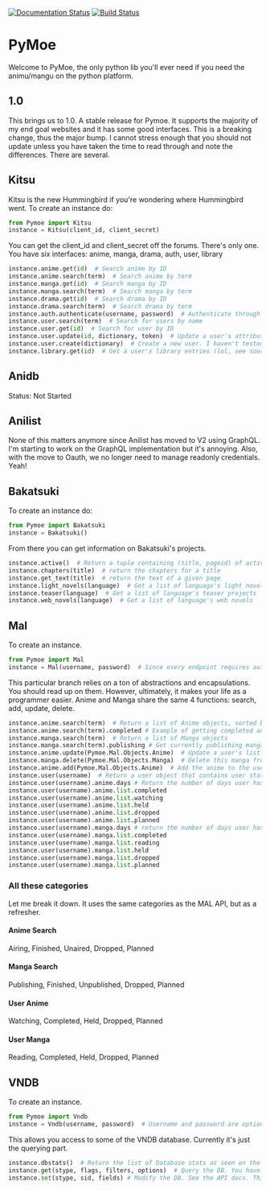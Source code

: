 [![Documentation Status](https://readthedocs.org/projects/pymoe/badge/?version=latest)](http://pymoe.readthedocs.io/en/latest/?badge=latest)
[![Build Status](https://travis-ci.org/ccubed/PyMoe.svg?branch=master)](https://travis-ci.org/ccubed/PyMoe)
# PyMoe
Welcome to PyMoe, the only python lib you'll ever need if you need the animu/mangu on the python platform.
## 1.0
This brings us to 1.0. A stable release for Pymoe. It supports the majority of my end goal websites and it has some good interfaces. This is a breaking change, thus the major bump.
I cannot stress enough that you should not update unless you have taken the time to read through and note the differences. There are several.

## Kitsu
Kitsu is the new Hummingbird if you're wondering where Hummingbird went.
To create an instance do:
```python
from Pymoe import Kitsu
instance = Kitsu(client_id, client_secret)
```
You can get the client_id and client_secret off the forums. There's only one.
You have six interfaces: anime, manga, drama, auth, user, library
```python
instance.anime.get(id)  # Search anime by ID
instance.anime.search(term)  # Search anime by term
instance.manga.get(id)  # Search manga by ID
instance.manga.search(term)  # Search manga by term
instance.drama.get(id)  # Search drama by ID
instance.drama.search(term)  # Search drama by term
instance.auth.authenticate(username, password)  # Authenticate through oauth
instance.user.search(term)  # Search for users by name
instance.user.get(id)  # Search for user by ID
instance.user.update(id, dictionary, token)  # Update a user's attributes
instance.user.create(dictionary)  # Create a new user. I haven't tested this. Let me know how it works.
instance.library.get(id)  # Get a user's library entries (lol, see source notes)
```

## Anidb
Status: Not Started

## Anilist
None of this matters anymore since Anilist has moved to V2 using GraphQL. I'm starting to work on the GraphQL implementation but it's annoying. Also, with the move to Oauth, we no longer need to manage readonly credentials. Yeah!

## Bakatsuki
To create an instance do:
```python
from Pymoe import Bakatsuki
instance = Bakatsuki()
```
From there you can get information on Bakatsuki's projects.
```python
instance.active()  # Return a tuple containing (title, pageid) of active projects
instance.chapters(title)  # return the chapters for a title
instance.get_text(title)  # return the text of a given page
instance.light_novels(language)  # Get a list of language's light novels
instance.teaser(language)  # Get a list of language's teaser projects
instance.web_novels(language)  # Get a list of language's web novels
```

## Mal
To create an instance.
```python
from Pymoe import Mal
instance = Mal(username, password)  # Since every endpoint requires authentication, username/password isn't optional
```
This particular branch relies on a ton of abstractions and encapsulations. You should read up on them. However, ultimately, it makes your life as a programmer easier. Anime and Manga share the same 4 functions: search, add, update, delete.
```python
instance.anime.search(term)  # Return a list of Anime objects, sorted by status
instance.anime.search(term).completed # Example of getting completed anime
instance.manga.search(term)  # Return a list of Manga objects
instance.manga.search(term).publishing # Get currently publishing manga
instance.anime.update(Pymoe.Mal.Objects.Anime)  # Update a user's list with the given anime data
instance.manga.delete(Pymoe.Mal.Objects.Manga)  # Delete this manga from the user's list
instance.anime.add(Pymoe.Mal.Objects.Anime)  # Add the anime to the user's list
instance.user(username)  # Return a user object that contains user stats and a full anime, manga list
instance.user(username).anime.days # Return the number of days user has spent on anime
instance.user(username).anime.list.completed
instance.user(username).anime.list.watching
instance.user(username).anime.list.held
instance.user(username).anime.list.dropped
instance.user(username).anime.list.planned
instance.user(username).manga.days # return the number of days user has spent on manga
instance.user(username).manga.list.completed
instance.user(username).manga.list.reading
instance.user(username).manga.list.held
instance.user(username).manga.list.dropped
instance.user(username).manga.list.planned
```
### All these categories
Let me break it down. It uses the same categories as the MAL API, but as a refresher.
#### Anime Search
Airing, Finished, Unaired, Dropped, Planned
#### Manga Search
Publishing, Finished, Unpublished, Dropped, Planned
#### User Anime
Watching, Completed, Held, Dropped, Planned
#### User Manga
Reading, Completed, Held, Dropped, Planned

## VNDB
To create an instance.
```python
from Pymoe import Vndb
instance = Vndb(username, password)  # Username and password are optional, but allow you to login as a user
```
This allows you access to some of the VNDB database. Currently it's just the querying part.
```python
instance.dbstats()  # Return the list of Database stats as seen on the homepage
instance.get(stype, flags, filters, options)  # Query the DB. You have to read the VNDB API Docs and my Docs for this. No way around it. Their API is complicated.
instance.set(stype, sid, fields) # Modify the DB. See the API docs. This is for VNLists, Wishlists and Votelists.
```
